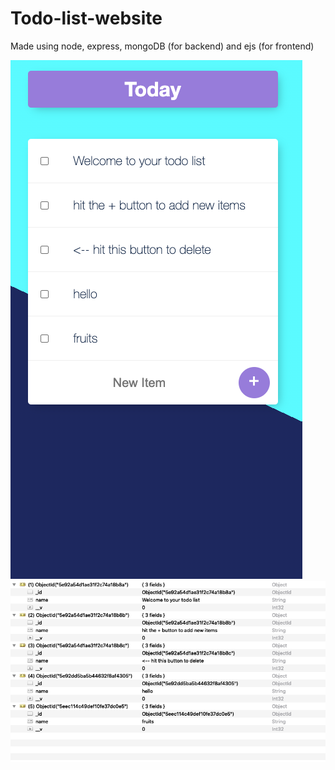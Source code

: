 # Todo-list-website
Made using node, express, mongoDB (for backend) and ejs (for frontend)



![](Pictures/list%20example.png)
![](Pictures/backend%20update.png)
